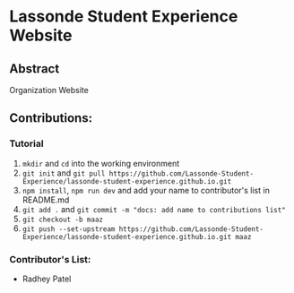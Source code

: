 # Lassonde Student Experience Website

## Abstract

Organization Website

## Contributions:

### Tutorial

1. `mkdir` and `cd` into the working environment
2. `git init` and `git pull https://github.com/Lassonde-Student-Experience/lassonde-student-experience.github.io.git`
3. `npm install`, `npm run dev` and add your name to contributor's list in README.md
4. `git add .` and `git commit -m "docs: add name to contributions list"`
5. `git checkout -b maaz`
6. `git push --set-upstream https://github.com/Lassonde-Student-Experience/lassonde-student-experience.github.io.git maaz`

### Contributor's List:

- Radhey Patel
